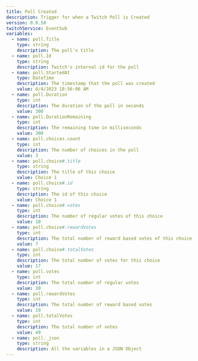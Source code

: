 ```yaml
---
title: Poll Created
description: Trigger for when a Twitch Poll is Created
version: 0.0.50
twitchService: EventSub
variables:
  - name: poll.Title
    type: string
    description: The poll's title
  - name: poll.Id
    type: string
    description: Twitch's internal id for the poll
  - name: poll.StartedAt
    type: DateTime
    description: The timestamp that the poll was created
    value: 8/4/2023 10:56:06 AM
  - name: poll.Duration
    type: int
    description: The duration of the poll in seconds
    value: 300
  - name: poll.DurationRemaining
    type: int
    description: The remaining time in milliseconds
    value: 300
  - name: poll.choices.count
    type: int
    description: The number of choices in the poll
    value: 3
  - name: poll.choice#.title
    type: string
    description: The title of this choice
    value: Choice 1
  - name: poll.choice#.id
    type: string
    description: The id of this choice
    value: Choice 1
  - name: poll.choice#.votes
    type: int
    description: The number of regular votes of this choice
    value: 10
  - name: poll.choice#.rewardVotes
    type: int
    description: The total number of reward based votes of this choice
    value: 7
  - name: poll.choice#.totalVotes
    type: int
    description: The total number of votes for this choice
    value: 17
  - name: poll.votes
    type: int
    description: The total number of regular votes
    value: 30
  - name: poll.rewardVotes
    type: int
    description: The total number of reward based votes
    value: 19
  - name: poll.totalVotes
    type: int
    description: The total number of votes
    value: 49
  - name: poll._json
    type: string
    description: All the variables in a JSON Object
---
```


